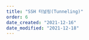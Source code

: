 ```yaml
---
title: "SSH 터널링(Tunneling)"
order: 6
date_created: "2021-12-16"
date_modified: "2021-12-18"
---
```

